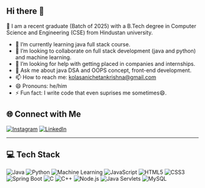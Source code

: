 ## Hi there 👋
🔭 I am a recent graduate (Batch of 2025) with a B.Tech degree in Computer Science and Engineering (CSE) from Hindustan university.
- 🌱 I’m currently learning java full stack course.
- 👯 I’m looking to collaborate on full stack development (java and python) and machine learning.
- 🤔 I’m looking for help with getting placed in companies and internships.
- 💬 Ask me about java DSA and OOPS concept, front-end development.
- 📫 How to reach me: kolasanichetankrishna@gmail.com
- 😄 Pronouns: he/him
- ⚡ Fun fact: I write code that even suprises me sometimes😄.

## 🌐 Connect with Me

[![Instagram](https://img.shields.io/badge/Instagram-e4405f?style=for-the-badge&logo=instagram&logoColor=white)](https://www.instagram.com/i_chetankrishna/)
[![LinkedIn](https://img.shields.io/badge/LinkedIn-0A66C2?style=for-the-badge&logo=linkedin&logoColor=white)](https://www.linkedin.com/in/kolasani-chetan-krishna-0537a9321)

---

## 💻 Tech Stack

![Java](https://img.shields.io/badge/Java-ED8B00?style=for-the-badge&logo=openjdk&logoColor=white)
![Python](https://img.shields.io/badge/Python-3776AB?style=for-the-badge&logo=python&logoColor=white)
![Machine Learning](https://img.shields.io/badge/Machine%20Learning-009688?style=for-the-badge&logo=scikit-learn&logoColor=white)
![JavaScript](https://img.shields.io/badge/JavaScript-F7DF1E?style=for-the-badge&logo=javascript&logoColor=black)
![HTML5](https://img.shields.io/badge/HTML5-E34F26?style=for-the-badge&logo=html5&logoColor=white)
![CSS3](https://img.shields.io/badge/CSS3-1572B6?style=for-the-badge&logo=css3&logoColor=white)
![Spring Boot](https://img.shields.io/badge/Spring%20Boot-6DB33F?style=for-the-badge&logo=spring-boot&logoColor=white)
![C](https://img.shields.io/badge/C-00599C?style=for-the-badge&logo=c&logoColor=white)
![C++](https://img.shields.io/badge/C++-00599C?style=for-the-badge&logo=cplusplus&logoColor=white)
![Node.js](https://img.shields.io/badge/Node.js-339933?style=for-the-badge&logo=node.js&logoColor=white)
![Java Servlets](https://img.shields.io/badge/Java%20Servlets-4B8BBE?style=for-the-badge&logo=java&logoColor=white)
![MySQL](https://img.shields.io/badge/MySQL-00758F?style=for-the-badge&logo=mysql&logoColor=white)


